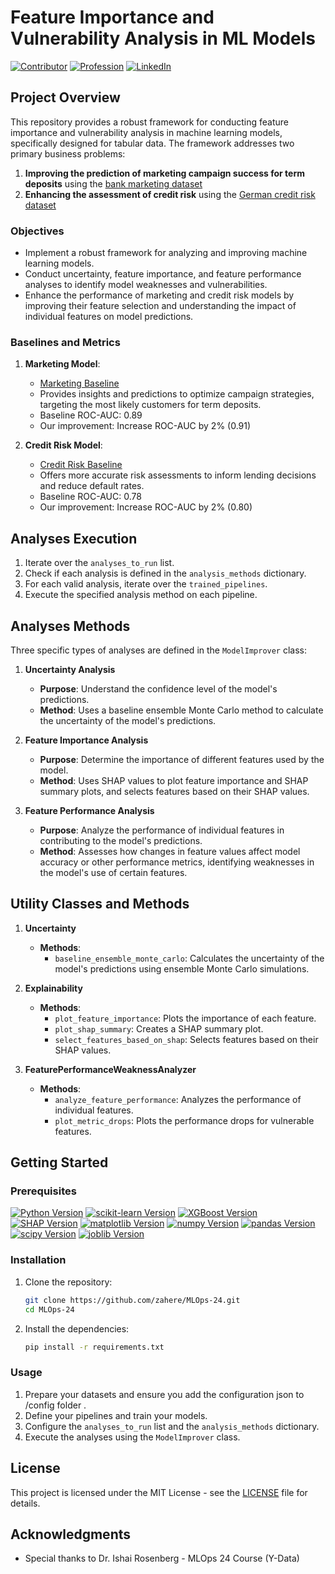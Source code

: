 

# Feature Importance and Vulnerability Analysis in ML Models

[![Contributor](https://img.shields.io/badge/Contributor-Zaher%20Khateeb-blueviolet)](https://github.com/zahere)
[![Profession](https://img.shields.io/badge/-AI/ML%20Engineer-1f425f)](https://github.com/topics/ai-ml)
[![LinkedIn](https://img.shields.io/badge/LinkedIn-zahere-blue)](https://www.linkedin.com/in/zahere/)


## Project Overview

This repository provides a robust framework for conducting feature importance and vulnerability analysis in machine learning models, specifically designed for tabular data. The framework addresses two primary business problems:

1. **Improving the prediction of marketing campaign success for term deposits** using the [bank marketing dataset](https://archive.ics.uci.edu/ml/datasets/bank+marketing)
2. **Enhancing the assessment of credit risk** using the [German credit risk dataset](https://archive.ics.uci.edu/ml/datasets/bank+marketing)

### Objectives

- Implement a robust framework for analyzing and improving machine learning models.
- Conduct uncertainty, feature importance, and feature performance analyses to identify model weaknesses and vulnerabilities.
- Enhance the performance of marketing and credit risk models by improving their feature selection and understanding the impact of individual features on model predictions.

### Baselines and Metrics

1. **Marketing Model**:
   - [Marketing Baseline](https://www.kaggle.com/code/kevalm/xgboost-implementation-on-bank-marketing-dataset)
   - Provides insights and predictions to optimize campaign strategies, targeting the most likely customers for term deposits.
   - Baseline ROC-AUC: 0.89
   - Our improvement: Increase ROC-AUC by 2% (0.91)


2. **Credit Risk Model**:
   - [Credit Risk Baseline](https://www.kaggle.com/code/hendraherviawan/predicting-german-credit-default)
   - Offers more accurate risk assessments to inform lending decisions and reduce default rates.
   - Baseline ROC-AUC: 0.78
   - Our improvement: Increase ROC-AUC by 2% (0.80)

## Analyses Execution

1. Iterate over the `analyses_to_run` list.
2. Check if each analysis is defined in the `analysis_methods` dictionary.
3. For each valid analysis, iterate over the `trained_pipelines`.
4. Execute the specified analysis method on each pipeline.

## Analyses Methods

Three specific types of analyses are defined in the `ModelImprover` class:

1. **Uncertainty Analysis**
    - **Purpose**: Understand the confidence level of the model's predictions.
    - **Method**: Uses a baseline ensemble Monte Carlo method to calculate the uncertainty of the model's predictions.

2. **Feature Importance Analysis**
    - **Purpose**: Determine the importance of different features used by the model.
    - **Method**: Uses SHAP values to plot feature importance and SHAP summary plots, and selects features based on their SHAP values.

3. **Feature Performance Analysis**
    - **Purpose**: Analyze the performance of individual features in contributing to the model's predictions.
    - **Method**: Assesses how changes in feature values affect model accuracy or other performance metrics, identifying weaknesses in the model's use of certain features.

## Utility Classes and Methods

1. **Uncertainty**
    - **Methods**:
        - `baseline_ensemble_monte_carlo`: Calculates the uncertainty of the model's predictions using ensemble Monte Carlo simulations.

2. **Explainability**
    - **Methods**:
        - `plot_feature_importance`: Plots the importance of each feature.
        - `plot_shap_summary`: Creates a SHAP summary plot.
        - `select_features_based_on_shap`: Selects features based on their SHAP values.

3. **FeaturePerformanceWeaknessAnalyzer**
    - **Methods**:
        - `analyze_feature_performance`: Analyzes the performance of individual features.
        - `plot_metric_drops`: Plots the performance drops for vulnerable features.


## Getting Started

### Prerequisites

[![Python Version](https://img.shields.io/badge/Python-3.7%20or%20higher-3776ab)](https://www.python.org/downloads/)
[![scikit-learn Version](https://img.shields.io/badge/scikit--learn-Required-007ec6)](https://scikit-learn.org/stable/install.html)
[![XGBoost Version](https://img.shields.io/badge/XGBoost-Required-007ec6)](https://xgboost.readthedocs.io/en/latest/build.html)
[![SHAP Version](https://img.shields.io/badge/SHAP-Required-007ec6)](https://github.com/slundberg/shap#install)
[![matplotlib Version](https://img.shields.io/badge/matplotlib-Required-007ec6)](https://matplotlib.org/stable/users/installing.html)
[![numpy Version](https://img.shields.io/badge/numpy-Required-007ec6)](https://numpy.org/install/)
[![pandas Version](https://img.shields.io/badge/pandas-Required-007ec6)](https://pandas.pydata.org/pandas-docs/stable/getting_started/install.html)
[![scipy Version](https://img.shields.io/badge/scipy-Required-007ec6)](https://www.scipy.org/install.html)
[![joblib Version](https://img.shields.io/badge/joblib-Required-007ec6)](https://joblib.readthedocs.io/en/latest/installing.html)

### Installation

1. Clone the repository:
   ```bash
   git clone https://github.com/zahere/MLOps-24.git
   cd MLOps-24
   ```

2. Install the dependencies:
   ```bash
   pip install -r requirements.txt
   ```

### Usage

1. Prepare your datasets and ensure you add the configuration json to /config folder .
2. Define your pipelines and train your models.
3. Configure the `analyses_to_run` list and the `analysis_methods` dictionary.
4. Execute the analyses using the `ModelImprover` class.


## License

This project is licensed under the MIT License - see the [LICENSE](LICENSE) file for details.

## Acknowledgments


- Special thanks to Dr. Ishai Rosenberg - MLOps 24 Course (Y-Data)